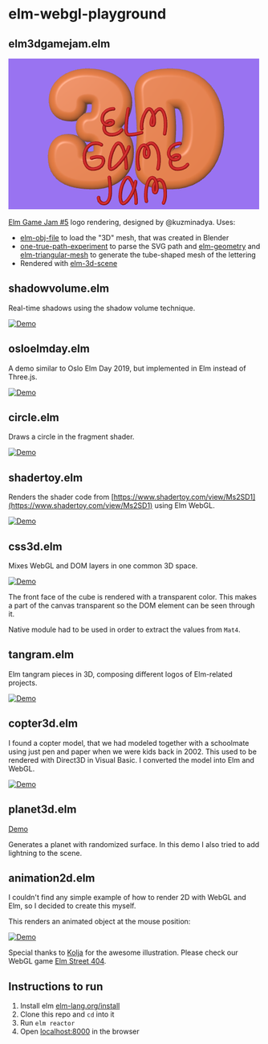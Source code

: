 # elm-webgl-playground

## elm3dgamejam.elm

[![Demo](screenshots/elm3dgamejam.png)](http://unsoundscapes.com/elm-webgl-playground/elm3dgamejam.html)

[Elm Game Jam #5](https://itch.io/jam/elm-game-jam-5) logo rendering, designed by @kuzminadya. Uses:

* [elm-obj-file](https://package.elm-lang.org/packages/w0rm/elm-obj-file/latest]/) to load the "3D" mesh, that was created in Blender
* [one-true-path-experiment](https://package.elm-lang.org/packages/folkertdev/one-true-path-experiment/latest/) to parse the SVG path and [elm-geometry](https://package.elm-lang.org/packages/ianmackenzie/elm-geometry/latest/) and
[elm-triangular-mesh](https://package.elm-lang.org/packages/ianmackenzie/elm-triangular-mesh/latest/) to generate the tube-shaped mesh of the lettering
* Rendered with [elm-3d-scene](https://package.elm-lang.org/packages/ianmackenzie/elm-3d-scene/latest/)

## shadowvolume.elm

Real-time shadows using the shadow volume technique.

[![Demo](screenshots/shadowvolume.png)](https://unsoundscapes.com/elm-webgl-playground/shadowvolume.html)

## osloelmday.elm

A demo similar to Oslo Elm Day 2019, but implemented in Elm instead of Three.js.

[![Demo](screenshots/osloelmday.gif)](https://unsoundscapes.com/elm-webgl-playground/osloelmday.html)

## circle.elm

Draws a circle in the fragment shader.

[![Demo](screenshots/circle.png)](https://unsoundscapes.com/elm-webgl-playground/circle.html)

## shadertoy.elm

Renders the shader code from [https://www.shadertoy.com/view/Ms2SD1](https://www.shadertoy.com/view/Ms2SD1) using Elm WebGL.

[![Demo](screenshots/shadertoy.png)](http://unsoundscapes.com/elm-webgl-playground/shadertoy.html)

## css3d.elm

Mixes WebGL and DOM layers in one common 3D space.

[![Demo](screenshots/css3d.gif)](http://unsoundscapes.com/elm-webgl-playground/css3d.html)

The front face of the cube is rendered with a transparent color. This makes
a part of the canvas transparent so the DOM element can be seen through it.

Native module had to be used in order to extract the values from `Mat4`.

## tangram.elm

Elm tangram pieces in 3D, composing different logos of Elm-related projects.

[![Demo](screenshots/tangram.gif)](http://unsoundscapes.com/elm-webgl-playground/tangram.html)

## copter3d.elm

I found a copter model, that we had modeled together with a schoolmate using just pen and paper when we were kids back in 2002. This used to be rendered with Direct3D in Visual Basic. I converted the model into Elm and WebGL.

[![Demo](screenshots/copter3d.gif)](http://unsoundscapes.com/elm-webgl-playground/copter3d.html)

## planet3d.elm

[Demo](http://unsoundscapes.com/elm-webgl-playground/planet3d.html)

Generates a planet with randomized surface. In this demo I also tried to add lightning to the scene.

## animation2d.elm

I couldn't find any simple example of how to render 2D
with WebGL and Elm, so I decided to create this myself.

This renders an animated object at the mouse position:

[![Demo](screenshots/animation2d.gif)](http://unsoundscapes.com/elm-webgl-playground/animation2d.html)

Special thanks to [Kolja](https://github.com/kolja) for the awesome illustration.
Please check our WebGL game [Elm Street 404](https://github.com/w0rm/elm-street-404).


## Instructions to run

1. Install elm [elm-lang.org/install](http://elm-lang.org/install)
2. Clone this repo and `cd` into it
3. Run `elm reactor`
4. Open [localhost:8000](http://localhost:8000) in the browser
